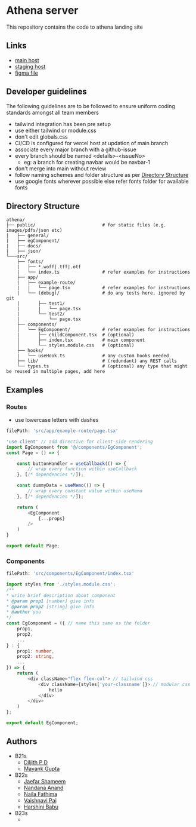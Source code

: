 # Athena server 
This repository contains the code to athena landing site

## Links
- [main host](https://athena.nitc.ac.in)
- [staging host]()
- [figma file]()

## Developer guidelines
The following guidelines are to be followed to ensure uniform coding standards amongst all team members
- tailwind integration has been pre setup
- use either tailwind or module.css 
- don't edit globals.css
- CI/CD is configured for vercel host at updation of main branch
- associate every major branch with a github-issue
- every branch should be named &lt;details&gt;-&lt;issueNo&gt;
    - eg: a branch for creating navbar would be navbar-1
- don't merge into main without review
- follow naming schemes and folder structure as per [Directory Structure](#directory│structure)
- use google fonts wherever possible else refer fonts folder for available fonts


## Directory Structure
```plaintext
athena/
├── public/                         # for static files (e.g. images/pdfs/json etc)                     
|   ├── general/
|   ├── egComponent/
|   ├── docs/
|   ├── json/
└───src/
    ├── fonts/
    |   ├── *.woff|.tff|.otf
    |   └── index.ts                # refer examples for instructions
    ├── app/
    |   ├── example-route/
    |   |   └── page.tsx            # refer examples for instructions
    |   └── (debug)/                # do any tests here, ignored by git
    |       ├── test1/
    |       |   └── page.tsx
    |       └── test2/
    |           └── page.tsx
    ├── components/
    │   └── EgComponent/            # refer examples for instructions
    |       ├── childComponent.tsx  # (optional) 
    │       ├── index.tsx           # main component
    │       └── styles.module.css   # (optional)
    ├── hooks/
    |   └── useHook.ts              # any custom hooks needed
    ├── lib/                        # (redundant) any REST calls
    └── types.ts                    # (optional) any type that might be reused in multiple pages, add here
```
 

## Examples

### Routes
- use lowercase letters with dashes
```ts
filePath: 'src/app/example-route/page.tsx'

'use client' // add directive for client-side rendering
import EgComponent from '@/components/EgComponent';
const Page = () => {

    const buttonHandler = useCallback(() => {
        // wrap every function within useCallback
    }, [/* dependencies */]);

    const dummyData = useMemo(() => {
        // wrap every constant value within useMemo
    }, [/* dependencies */]);

    return (
        <EgComponent 
            {...props}
        />
    )
}

export default Page;
```

### Components
```ts
filePath: 'src/components/EgComponent/index.tsx'

import styles from './styles.module.css';
/**
* write brief description about component
* @param prop1 [number] give info
* @param prop2 [string] give info
* @author you
*/
const EgComponent = ({ // name this same as the folder
    prop1,
    prop2,
    ...
} : {
    prop1: number,
    prop2: string,
    ...
}) => {
    return (
        <div className="flex flex-col"> // tailwind css
            <div className={styles['your-classname']}> // modular css
                hello
            </div>
        </div>
    )
};

export default EgComponent;
```

## Authors
- B21s
    - [Diljith P D]()
    - [Mayank Gupta]()
- B22s
    - [Jaefar Shameem]()
    - [Nandana Anand]()
    - [Naila Fathima]()
    - [Vaishnavi Pai]()
    - [Harshini Babu]()
- B23s
    - []()